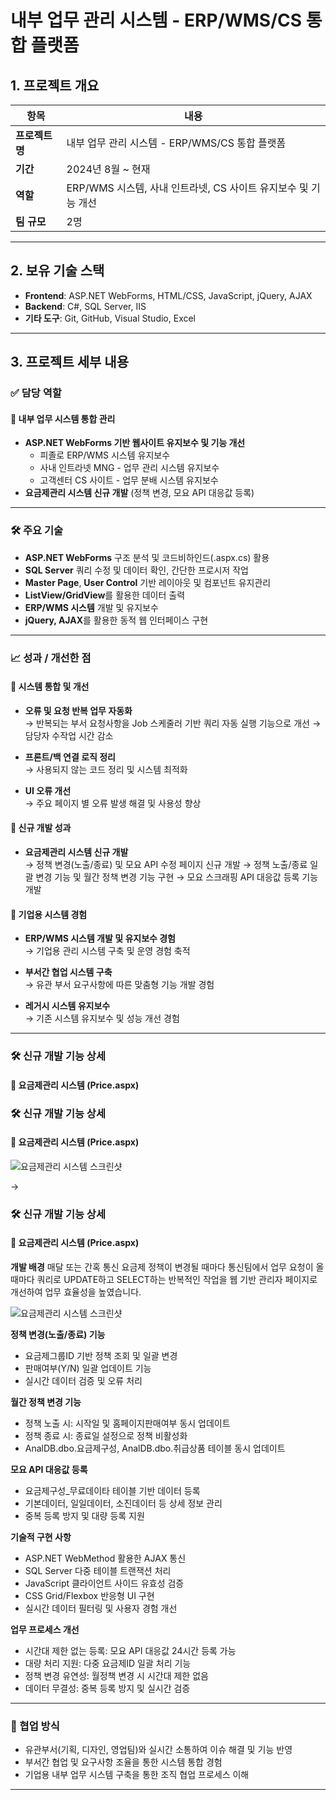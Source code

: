 # 내부 업무 관리 시스템 - ERP/WMS/CS 통합 플랫폼

## 1. 프로젝트 개요

| 항목       | 내용                                                                 |
|------------|----------------------------------------------------------------------|
| **프로젝트명** | 내부 업무 관리 시스템 - ERP/WMS/CS 통합 플랫폼 |
| **기간**       | 2024년 8월 ~ 현재                                                  |
| **역할**       | ERP/WMS 시스템, 사내 인트라넷, CS 사이트 유지보수 및 기능 개선      |
| **팀 규모**    | 2명                           |

---

## 2. 보유 기술 스택

- **Frontend**: ASP.NET WebForms, HTML/CSS, JavaScript, jQuery, AJAX
- **Backend**: C#, SQL Server, IIS
- **기타 도구**: Git, GitHub, Visual Studio, Excel

---

## 3. 프로젝트 세부 내용

### ✅ 담당 역할

#### 🏢 내부 업무 시스템 통합 관리
- **ASP.NET WebForms 기반 웹사이트 유지보수 및 기능 개선**
  - 피졸로 ERP/WMS 시스템 유지보수
  - 사내 인트라넷 MNG - 업무 관리 시스템 유지보수
  - 고객센터 CS 사이트 - 업무 분배 시스템 유지보수
- **요금제관리 시스템 신규 개발** (정책 변경, 모요 API 대응값 등록)

---

### 🛠️ 주요 기술
- **ASP.NET WebForms** 구조 분석 및 코드비하인드(.aspx.cs) 활용
- **SQL Server** 쿼리 수정 및 데이터 확인, 간단한 프로시저 작업
- **Master Page**, **User Control** 기반 레이아웃 및 컴포넌트 유지관리
- **ListView/GridView**를 활용한 데이터 출력
- **ERP/WMS 시스템** 개발 및 유지보수
- **jQuery, AJAX**를 활용한 동적 웹 인터페이스 구현

---

### 📈 성과 / 개선한 점

#### 🔧 시스템 통합 및 개선
- **오류 및 요청 반복 업무 자동화**  
  → 반복되는 부서 요청사항을 Job 스케줄러 기반 쿼리 자동 실행 기능으로 개선 → 담당자 수작업 시간 감소

- **프론트/백 연결 로직 정리**  
  → 사용되지 않는 코드 정리 및 시스템 최적화

- **UI 오류 개선**  
  → 주요 페이지 별 오류 발생 해결 및 사용성 향상

#### 🚀 신규 개발 성과
- **요금제관리 시스템 신규 개발**  
  → 정책 변경(노출/종료) 및 모요 API 수정 페이지 신규 개발
  → 정책 노출/종료 일괄 변경 기능 및 월간 정책 변경 기능 구현
  → 모요 스크래핑 API 대응값 등록 기능 개발

#### 🏢 기업용 시스템 경험
- **ERP/WMS 시스템 개발 및 유지보수 경험**  
  → 기업용 관리 시스템 구축 및 운영 경험 축적

- **부서간 협업 시스템 구축**  
  → 유관 부서 요구사항에 따른 맞춤형 기능 개발 경험

- **레거시 시스템 유지보수**  
  → 기존 시스템 유지보수 및 성능 개선 경험

---

### 🛠️ 신규 개발 기능 상세

#### 📱 요금제관리 시스템 (Price.aspx)
### 🛠️ 신규 개발 기능 상세

#### 📱 요금제관리 시스템 (Price.aspx)

![요금제관리 시스템 스크린샷](/images/projects/mng_price.png)

->

### 🛠️ 신규 개발 기능 상세

#### 📱 요금제관리 시스템 (Price.aspx)

**개발 배경**
매달 또는 간혹 통신 요금제 정책이 변경될 때마다 통신팀에서 업무 요청이 올 때마다 쿼리로 UPDATE하고 SELECT하는 반복적인 작업을 웹 기반 관리자 페이지로 개선하여 업무 효율성을 높였습니다.


![요금제관리 시스템 스크린샷](/images/projects/mng_price.png)

**정책 변경(노출/종료) 기능**
- 요금제그룹ID 기반 정책 조회 및 일괄 변경
- 판매여부(Y/N) 일괄 업데이트 기능
- 실시간 데이터 검증 및 오류 처리

**월간 정책 변경 기능**
- 정책 노출 시: 시작일 및 홈페이지판매여부 동시 업데이트
- 정책 종료 시: 종료일 설정으로 정책 비활성화
- AnalDB.dbo.요금제구성, AnalDB.dbo.취급상품 테이블 동시 업데이트

**모요 API 대응값 등록**
- 요금제구성_무료데이타 테이블 기반 데이터 등록
- 기본데이터, 일일데이터, 소진데이터 등 상세 정보 관리
- 중복 등록 방지 및 대량 등록 지원

**기술적 구현 사항**
- ASP.NET WebMethod 활용한 AJAX 통신
- SQL Server 다중 테이블 트랜잭션 처리
- JavaScript 클라이언트 사이드 유효성 검증
- CSS Grid/Flexbox 반응형 UI 구현
- 실시간 데이터 필터링 및 사용자 경험 개선

**업무 프로세스 개선**
- 시간대 제한 없는 등록: 모요 API 대응값 24시간 등록 가능
- 대량 처리 지원: 다중 요금제ID 일괄 처리 기능
- 정책 변경 유연성: 월정책 변경 시 시간대 제한 없음
- 데이터 무결성: 중복 등록 방지 및 실시간 검증

---

### 🤝 협업 방식
- 유관부서(기획, 디자인, 영업팀)와 실시간 소통하여 이슈 해결 및 기능 반영
- 부서간 협업 및 요구사항 조율을 통한 시스템 통합 경험
- 기업용 내부 업무 시스템 구축을 통한 조직 협업 프로세스 이해

---
